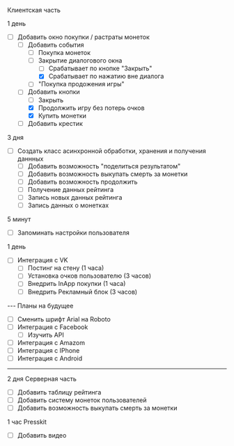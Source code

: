 Клиентская часть

1 день
* [ ] Добавить окно покупки / растраты монеток
	* [ ] Добавить события
		* [ ] Покупка монеток
		* [ ] Закрытие диалогового окна
			* [ ] Срабатывает по кнопке "Закрыть"
			* [x] Срабатывает по нажатию вне диалога
		* [ ] "Покупка продожения игры"
	* [ ] Добавить кнопки
		* [ ] Закрыть
		* [x] Продолжить игру без потерь очков
		* [x] Купить монетки
	* [ ] Добавить крестик

3 дня
* [ ] Создать класс асинхронной обработки, хранения и получения даннных
	* [ ] Добавить возможность "поделиться результатом"
	* [ ] Добавить возможность выкупать смерть за монетки
	* [ ] Добавить возможность продолжить
	* [ ] Получение данных рейтинга
	* [ ] Запись новых данных рейтинга
	* [ ] Запись данных о монетках

5 минут
* [ ] Запоминать настройки пользователя

1 день
* [ ] Интеграция с VK
	* [ ] Постинг на стену (1 часа)
	* [ ] Установка очков пользователю (3 часов)
	* [ ] Внедрить InApp покупки (1 часа)
	* [ ] Внедрить Рекламный блок (3 часов)

--- Планы на будущее
* [ ] Сменить шрифт Arial на Roboto
* [ ] Интеграция с Facebook
	* [ ] Изучить API

* [ ] Интеграция с Amazom
* [ ] Интеграция с IPhone
* [ ] Интеграция с Android

-----

2 дня
Серверная часть
* [ ] Добавить таблицу рейтинга
* [ ] Добавить систему монеток пользователей
* [ ] Добавить возможность выкупать смерть за монетки

1 час
Presskit
* [ ] Добавить видео